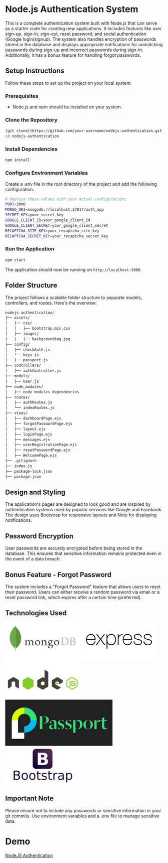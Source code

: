 # Node.js Authentication System

This is a complete authentication system built with Node.js that can serve as a starter code for creating new applications. It includes features like user sign-up, sign-in, sign-out, reset password, and social authentication (Google login/signup). The system also handles encryption of passwords stored in the database and displays appropriate notifications for unmatching passwords during sign-up and incorrect passwords during sign-in. Additionally, it has a bonus feature for handling forgot passwords.

## Setup Instructions

Follow these steps to set up the project on your local system:

### Prerequisites

- Node.js and npm should be installed on your system.

### Clone the Repository

```bash
[git clone](https://github.com/your-username/nodejs-authentication.git)
cd nodejs-authentication
```

### Install Dependencies

```bash
npm install
```

### Configure Environment Variables

Create a .env file in the root directory of the project and add the following configuration:

```bash
# Replace these values with your actual configurations
PORT=3000
MONGO_URI=mongodb://localhost:27017/auth_app
SECRET_KEY=your_secret_key
GOOGLE_CLIENT_ID=your_google_client_id
GOOGLE_CLIENT_SECRET=your_google_client_secret
RECAPTCHA_SITE_KEY=your_recaptcha_site_key
RECAPTCHA_SECRET_KEY=your_recaptcha_secret_key
```

### Run the Application

```bash
npm start
```

The application should now be running on 
`http://localhost:3000`.

## Folder Structure

The project follows a scalable folder structure to separate models, controllers, and routes. Here's the overview:

```bash
nodejs-authentication/
├── assets/
│   ├── css/
│   │   ├── bootstrap.min.css
│   ├── images/
|   |   ├── backgroundimg.jpg
├── config/
│   ├── checkAuth.js
│   └── keys.js
│   ├── passport.js
├── controllers/
│   ├── authController.js
├── models/
│   ├── User.js
├── node_modules/
│   ├── node modules dependencies
├── routes/
│   ├── authRoutes.js
│   └── indexRoutes.js
├── views/
│   ├── dashboardPage.ejs
│   ├── forgotPasswordPage.ejs
│   ├── layout.ejs
│   ├── loginPage.ejs
│   ├── messages.ejs
│   ├── userRegistrationPage.ejs
│   ├── resetPasswordPage.ejs
│   ├── WelcomePage.ejs
├── .gitignore
├── index.js
├── package-lock.json
├── package.json
```

## Design and Styling

The application's pages are designed to look good and are inspired by authentication systems used by popular services like Google and Facebook. The design uses Bootstrap for responsive layouts and Noty for displaying notifications.

## Password Encryption

User passwords are securely encrypted before being stored in the database. This ensures that sensitive information remains protected even in the event of a data breach.

## Bonus Feature - Forgot Password

The system includes a "Forgot Password" feature that allows users to reset their password. Users can either receive a random password via email or a reset password link, which expires after a certain time (preferred).

## Technologies Used

![MongoDB](mongodb.svg)
![ExpressJS](expressjs.svg)
![NodeJS](nodejs.svg)
![PassportJS](passport.png)
![Bootstrap](bootstrap.svg)

## Important Note

Please ensure not to include any passwords or sensitive information in your git commits. Use environment variables and a .env file to manage sensitive data.

# Demo

[NodeJS Authentication](https://auth-web-app-aniket.onrender.com)
